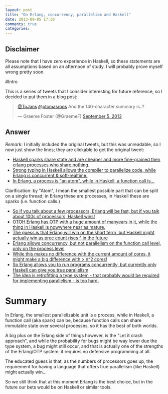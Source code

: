 ```yaml
---
layout: post
title: "On Erlang, concurrency, parallelism and Haskell"
date: 2013-09-05 17:30
comments: true
categories: 
---
```


## Disclaimer

Please note that I have zero experience in Haskell, so these statements are all assumptions based on an afternoon of study. I will probably prove myself wrong pretty soon.

#Intro

This is a series of tweets that I consider interesting for future reference, so I decided to put them in a blog post:

<blockquote class="twitter-tweet"><p><a href="https://twitter.com/ToJans">@ToJans</a> <a href="https://twitter.com/ptomasroos">@ptomasroos</a> And the 140-character summary is..?</p>&mdash; Graeme Foster (@GraemeF) <a href="https://twitter.com/GraemeF/statuses/375637193295155200">September 5, 2013</a></blockquote>
<script async src="//platform.twitter.com/widgets.js" charset="utf-8"></script>

## Answer

_Remark_: I initially included the original tweets, but this was unreadable, so I now just show the lines; they are clickable to get the original tweet:

- [Haskell sparks share state and are cheaper and more fine-grained then erlang processes who share nothing.](https://twitter.com/ToJans/statuses/375638609589571584)
- [Strong typing in Haskell allows the compiler to parallelize code, while Erlang is concurrent &amp; soft-realtime.](https://twitter.com/ToJans/statuses/375638959247724544)
- [In Erlang, a process is &quot;an atom&quot;, while in Haskell, a function call is...](https://twitter.com/ToJans/statuses/375639252219858944")

Clarification: by "Atom", I mean the smallest possible part that can be split on a single thread; in Erlang these are processes, in Haskell these are sparks (i.e. function calls.)

- [So if you talk about a few processors, Erlang will be fast, but if you talk about 100s of processors, Haskell wins!](https://twitter.com/ToJans/statuses/375640209997586432)
- [OTOH Erlang has OTP with a huge amount of manyears in it, while the thing in Haskell is nowwhere near as mature.](https://twitter.com/ToJans/statuses/375640632720502785)
- [The guess is that Erlang will win on the short term, but Haskell might actually win as proc count rises ^ in the future](https://twitter.com/ToJans/statuses/375640882659086338)
- [Erlang allows concurrency, but not parallelism on the function call level, only on the process level](https://twitter.com/ToJans/statuses/375641060073938945)
- [While this makes no difference with the current amount of cores, it might make a big difference with &gt; n^2 cores!](https://twitter.com/ToJans/statuses/375641278194520065)
- [So Erlang allows you to run programs concurrently, but currently only Haskell can give you true parallelism](https://twitter.com/ToJans/statuses/375641498001227776)
- [The idea is retrofitting a type system - that probably would be required for implementing parallelism - is too hard.](https://twitter.com/ToJans/statuses/375641758052274176)

# Summary

In Erlang, the smallest parallelizable unit is a process, while in Haskell, a function call (aka spark) can be, because function calls can share immutable state over several processes, so it has the best of both worlds.

A big plus on the Erlang side of things however, is the "Let it crash approach", and while the probability for bugs might be way lower due the type system, a bug might still occur, and that is actually one of the strengths of the Erlang/OTP system: it requires no defensive programming at all.

The educated guess is that, as the numbers of processors goes up, the requirement for having a language that offers true parallelism (like Haskell) might actually win...

So we still think that at this moment Erlang is the best choice, but in the future our bets would be on Haskell or similar tools.

